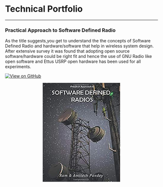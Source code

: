 # Technical Portfolio
---

### Practical Approach to Software Defined Radio 

As the title suggests,you get to understand the the concepts of Software Defined Radio and hardware/software that help in wireless system design. After extensive survey it was found that adopting open source software/hardware could be right fit and hence the use of GNU Radio like open software and Ettus USRP open hardware has been used for all experiments. 

[![View on GitHub](https://img.shields.io/badge/GitHub-View_on_GitHub-blue?logo=GitHub)](https://github.com/amitesh-pandey/Practical_Approach_to_SDR)

<center><img src="assets/img/SDR.PNG"/></center>
